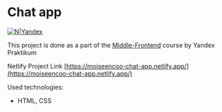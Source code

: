 # Chat app

[![N|Yandex](https://www.ph4.org/_RU/DL/LOGO/y/ya_praktikum_____.gif)](https://praktikum.yandex.ru/middle-frontend)

This project is done as a part of the [Middle-Frontend](https://praktikum.yandex.ru/middle-frontend) course by Yandex Praktikum

Netlify Project Link
[https://moiseencoo-chat-app.netlify.app/](https://moiseencoo-chat-app.netlify.app/)



Used technologies:
  - HTML, CSS
